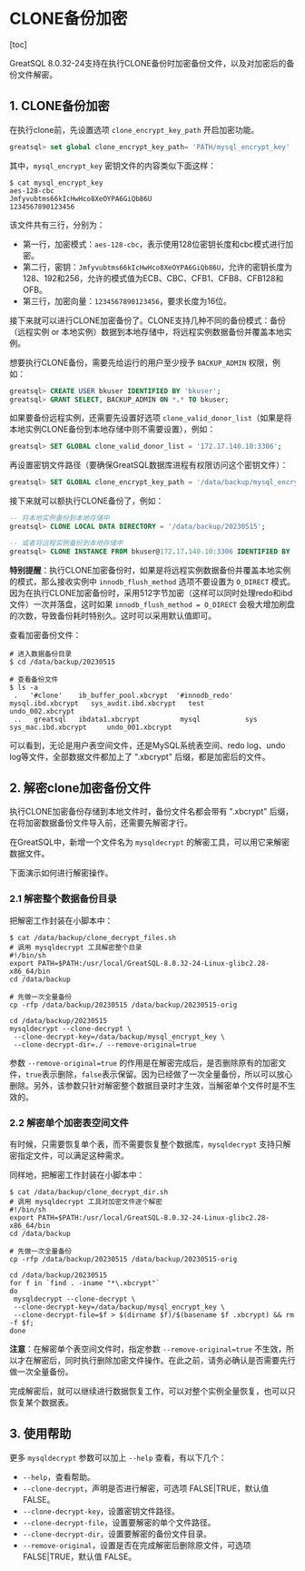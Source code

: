 # CLONE备份加密

[toc]

GreatSQL 8.0.32-24支持在执行CLONE备份时加密备份文件，以及对加密后的备份文件解密。

## 1. CLONE备份加密
在执行clone前，先设置选项 `clone_encrypt_key_path` 开启加密功能。

```sql
greatsql> set global clone_encrypt_key_path= 'PATH/mysql_encrypt_key'
```
其中，`mysql_encrypt_key` 密钥文件的内容类似下面这样：
```
$ cat mysql_encrypt_key
aes-128-cbc
Jmfyvubtms66kIcHwHco8XeOYPA6GiQb86U
1234567890123456
```

该文件共有三行，分别为：
- 第一行，加密模式：`aes-128-cbc`，表示使用128位密钥长度和cbc模式进行加密。
- 第二行，密钥：`Jmfyvubtms66kIcHwHco8XeOYPA6GiQb86U`，允许的密钥长度为128、192和256，允许的模式值为ECB、CBC、CFB1、CFB8、CFB128和OFB。
- 第三行，加密向量：`1234567890123456`，要求长度为16位。

接下来就可以进行CLONE加密备份了。CLONE支持几种不同的备份模式：备份（远程实例 or 本地实例）数据到本地存储中，将远程实例数据备份并覆盖本地实例。

想要执行CLONE备份，需要先给运行的用户至少授予 `BACKUP_ADMIN` 权限，例如：
```sql
greatsql> CREATE USER bkuser IDENTIFIED BY 'bkuser';
greatsql> GRANT SELECT, BACKUP_ADMIN ON *.* TO bkuser;
```

如果要备份远程实例，还需要先设置好选项 `clone_valid_donor_list`（如果是将本地实例CLONE备份到本地存储中则不需要设置），例如：
```sql
greatsql> SET GLOBAL clone_valid_donor_list = '172.17.140.10:3306';
```

再设置密钥文件路径（要确保GreatSQL数据库进程有权限访问这个密钥文件）：
```sql
greatsql> SET GLOBAL clone_encrypt_key_path = '/data/backup/mysql_encrypt_key';
```

接下来就可以额执行CLONE备份了，例如：
```sql
-- 将本地实例备份到本地存储中
greatsql> CLONE LOCAL DATA DIRECTORY = '/data/backup/20230515';

-- 或者将远程实例备份到本地存储中
greatsql> CLONE INSTANCE FROM bkuser@172.17.140.10:3306 IDENTIFIED BY 'bkuser' DATA DIRECTORY = '/data/backup/20230515';
```

**特别提醒**：执行CLONE加密备份时，如果是将远程实例数据备份并覆盖本地实例的模式，那么接收实例中 `innodb_flush_method` 选项不要设置为 `O_DIRECT` 模式。因为在执行CLONE加密备份时，采用512字节加密（这样可以同时处理redo和ibd文件）一次并落盘，这时如果 `innodb_flush_method = O_DIRECT` 会极大增加刷盘的次数，导致备份耗时特别久。这时可以采用默认值即可。

查看加密备份文件：
```shell
# 进入数据备份目录
$ cd /data/backup/20230515

# 查看备份文件
$ ls -a
 .   '#clone'    ib_buffer_pool.xbcrypt  '#innodb_redo'   mysql.ibd.xbcrypt   sys_audit.ibd.xbcrypt   test               undo_002.xbcrypt
 ..   greatsql   ibdata1.xbcrypt          mysql           sys                 sys_mac.ibd.xbcrypt     undo_001.xbcrypt
```
可以看到，无论是用户表空间文件，还是MySQL系统表空间、redo log、undo log等文件，全部数据文件都加上了 ".xbcrypt" 后缀，都是加密后的文件。

## 2. 解密clone加密备份文件

执行CLONE加密备份存储到本地文件时，备份文件名都会带有 ".xbcrypt" 后缀，在将加密数据备份文件导入前，还需要先解密才行。

在GreatSQL中，新增一个文件名为 `mysqldecrypt` 的解密工具，可以用它来解密数据文件。

下面演示如何进行解密操作。

### 2.1 解密整个数据备份目录

把解密工作封装在小脚本中：
```shell
$ cat /data/backup/clone_decrypt_files.sh
# 调用 mysqldecrypt 工具解密整个目录
#!/bin/sh
export PATH=$PATH:/usr/local/GreatSQL-8.0.32-24-Linux-glibc2.28-x86_64/bin
cd /data/backup

# 先做一次全量备份
cp -rfp /data/backup/20230515 /data/backup/20230515-orig

cd /data/backup/20230515
mysqldecrypt --clone-decrypt \
 --clone-decrypt-key=/data/backup/mysql_encrypt_key \
 --clone-decrypt-dir=./ --remove-original=true
```
参数 `--remove-original=true` 的作用是在解密完成后，是否删除原有的加密文件，`true`表示删除，`false`表示保留。因为已经做了一次全量备份，所以可以放心删除。另外，该参数只针对解密整个数据目录时才生效，当解密单个文件时是不生效的。

### 2.2 解密单个加密表空间文件

有时候，只需要恢复单个表，而不需要恢复整个数据库，`mysqldecrypt` 支持只解密指定文件，可以满足这种需求。

同样地，把解密工作封装在小脚本中：
```shell
$ cat /data/backup/clone_decrypt_dir.sh
# 调用 mysqldecrypt 工具对加密文件逐个解密
#!/bin/sh
export PATH=$PATH:/usr/local/GreatSQL-8.0.32-24-Linux-glibc2.28-x86_64/bin
cd /data/backup

# 先做一次全量备份
cp -rfp /data/backup/20230515 /data/backup/20230515-orig

cd /data/backup/20230515
for f in `find . -iname "*\.xbcrypt"`
do
 mysqldecrypt --clone-decrypt \
 --clone-decrypt-key=/data/backup/mysql_encrypt_key \
 --clone-decrypt-file=$f > $(dirname $f)/$(basename $f .xbcrypt) && rm -f $f;
done
```

**注意**：在解密单个表空间文件时，指定参数 `--remove-original=true` 不生效，所以才在解密后，同时执行删除加密文件操作。在此之前，请务必确认是否需要先行做一次全量备份。

完成解密后，就可以继续进行数据恢复工作，可以对整个实例全量恢复，也可以只恢复某个数据表。

## 3. 使用帮助
更多 `mysqldecrypt` 参数可以加上 `--help` 查看，有以下几个：
- `--help`，查看帮助。
- `--clone-decrypt`，声明是否进行解密，可选项 FALSE|TRUE，默认值 FALSE。
- `--clone-decrypt-key`，设置密钥文件路径。
- `--clone-decrypt-file`，设置要解密的单个文件路径。
- `--clone-decrypt-dir`，设置要解密的备份文件目录。
- `--remove-original`，设置是否在完成解密后删除原文件，可选项 FALSE|TRUE，默认值 FALSE。
